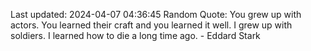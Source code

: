 Last updated: 2024-04-07 04:36:45
Random Quote: You grew up with actors.  You learned their craft and you learned it well.  I grew up with soldiers.  I learned how to die a long time ago.  -  Eddard Stark